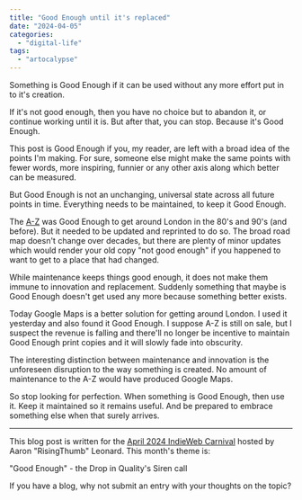 ```yaml
---
title: "Good Enough until it's replaced"
date: "2024-04-05"
categories: 
  - "digital-life"
tags: 
  - "artocalypse"
---
```


Something is Good Enough if it can be used without any more effort put in to it's creation.

If it's not good enough, then you have no choice but to abandon it, or continue working until it is. But after that, you can stop. Because it's Good Enough.

This post is Good Enough if you, my reader, are left with a broad idea of the points I'm making. For sure, someone else might make the same points with fewer words, more inspiring, funnier or any other axis along which better can be measured.

But Good Enough is not an unchanging, universal state across all future points in time. Everything needs to be maintained, to keep it Good Enough.

The [A-Z](https://en.wikipedia.org/wiki/Geographers%27_A%E2%80%93Z_Street_Atlas) was Good Enough to get around London in the 80's and 90's (and before). But it needed to be updated and reprinted to do so. The broad road map doesn't change over decades, but there are plenty of minor updates which would render your old copy "not good enough" if you happened to want to get to a place that had changed.

While maintenance keeps things good enough, it does not make them immune to innovation and replacement. Suddenly something that maybe is Good Enough doesn't get used any more because something better exists.

Today Google Maps is a better solution for getting around London. I used it yesterday and also found it Good Enough. I suppose A-Z is still on sale, but I suspect the revenue is falling and there'll no longer be incentive to maintain Good Enough print copies and it will slowly fade into obscurity.

The interesting distinction between maintenance and innovation is the unforeseen disruption to the way something is created. No amount of maintenance to the A-Z would have produced Google Maps.

So stop looking for perfection. When something is Good Enough, then use it. Keep it maintained so it remains useful. And be prepared to embrace something else when that surely arrives.

* * *

This blog post is written for the [April 2024 IndieWeb Carnival](https://risingthumb.xyz/Writing/Blog/IndieWeb_Carnival_of_April) hosted by Aaron "RisingThumb" Leonard. This month's theme is:

"Good Enough" - the Drop in Quality's Siren call

If you have a blog, why not submit an entry with your thoughts on the topic?
